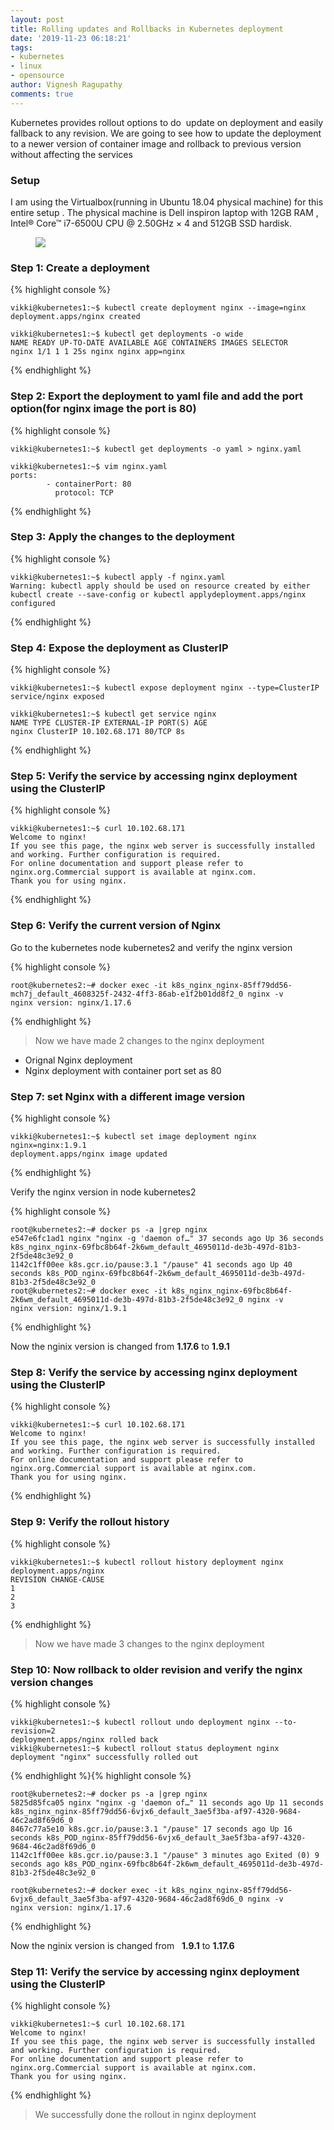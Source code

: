```yaml
---
layout: post
title: Rolling updates and Rollbacks in Kubernetes deployment
date: '2019-11-23 06:18:21'
tags:
- kubernetes
- linux
- opensource
author: Vignesh Ragupathy
comments: true
---
```


Kubernetes provides rollout options to do &nbsp;update on deployment and easily fallback to any revision. We are going to see how to update the deployment to a newer version of container image and rollback to previous version without affecting the services

### **Setup**

I am using the Virtualbox(running in Ubuntu 18.04 physical machine) for this entire setup . The physical machine is Dell inspiron laptop with 12GB RAM , Intel® Core™ i7-6500U CPU @ 2.50GHz × 4 and 512GB SSD hardisk.

<!--kg-card-begin: image--><figure class="kg-card kg-image-card"><img src="/content/images/2019/11/Screenshot-from-2019-11-23-11-56-54.png" class="kg-image"></figure><!--kg-card-end: image-->
### Step 1: Create a deployment
{% highlight console %}

    vikki@kubernetes1:~$ kubectl create deployment nginx --image=nginx
    deployment.apps/nginx created
    
    vikki@kubernetes1:~$ kubectl get deployments -o wide
    NAME READY UP-TO-DATE AVAILABLE AGE CONTAINERS IMAGES SELECTOR
    nginx 1/1 1 1 25s nginx nginx app=nginx

{% endhighlight %}
### Step 2: Export the deployment to yaml file and add the port option(for nginx image the port is 80)

{% highlight console %}

    vikki@kubernetes1:~$ kubectl get deployments -o yaml > nginx.yaml
    
    vikki@kubernetes1:~$ vim nginx.yaml
    ports:
            - containerPort: 80
              protocol: TCP

{% endhighlight %}
### Step 3: Apply the changes to the deployment
{% highlight console %}

    vikki@kubernetes1:~$ kubectl apply -f nginx.yaml
    Warning: kubectl apply should be used on resource created by either kubectl create --save-config or kubectl applydeployment.apps/nginx configured

{% endhighlight %}
### Step 4: Expose the deployment as ClusterIP
{% highlight console %}

    vikki@kubernetes1:~$ kubectl expose deployment nginx --type=ClusterIP
    service/nginx exposed
    
    vikki@kubernetes1:~$ kubectl get service nginx
    NAME TYPE CLUSTER-IP EXTERNAL-IP PORT(S) AGE
    nginx ClusterIP 10.102.68.171 80/TCP 8s

{% endhighlight %}
### Step 5: Verify the service by accessing nginx deployment using the ClusterIP
{% highlight console %}

    vikki@kubernetes1:~$ curl 10.102.68.171
    Welcome to nginx!
    If you see this page, the nginx web server is successfully installed and working. Further configuration is required.
    For online documentation and support please refer to nginx.org.Commercial support is available at nginx.com.
    Thank you for using nginx.

{% endhighlight %}
### Step 6: Verify the current version of Nginx

Go to the kubernetes node kubernetes2 and verify the nginx version

{% highlight console %}

    root@kubernetes2:~# docker exec -it k8s_nginx_nginx-85ff79dd56-mch7j_default_4608325f-2432-4ff3-86ab-e1f2b01dd8f2_0 nginx -v
    nginx version: nginx/1.17.6

{% endhighlight %}

> Now we have made 2 changes to the nginx deployment

- Orignal Nginx deployment
- Nginx deployment with container port set as 80

### Step 7: set Nginx with a different image version
{% highlight console %}

    vikki@kubernetes1:~$ kubectl set image deployment nginx nginx=nginx:1.9.1
    deployment.apps/nginx image updated

{% endhighlight %}

Verify the nginx version in node kubernetes2

{% highlight console %}

    root@kubernetes2:~# docker ps -a |grep nginx
    e547e6fc1ad1 nginx "nginx -g 'daemon of…" 37 seconds ago Up 36 seconds k8s_nginx_nginx-69fbc8b64f-2k6wm_default_4695011d-de3b-497d-81b3-2f5de48c3e92_0
    1142c1ff00ee k8s.gcr.io/pause:3.1 "/pause" 41 seconds ago Up 40 seconds k8s_POD_nginx-69fbc8b64f-2k6wm_default_4695011d-de3b-497d-81b3-2f5de48c3e92_0
    root@kubernetes2:~# docker exec -it k8s_nginx_nginx-69fbc8b64f-2k6wm_default_4695011d-de3b-497d-81b3-2f5de48c3e92_0 nginx -v
    nginx version: nginx/1.9.1

{% endhighlight %}

Now the nginix version is changed from **1.17.6** to **1.9.1**

### Step 8: Verify the service by accessing nginx deployment using the ClusterIP
{% highlight console %}

    vikki@kubernetes1:~$ curl 10.102.68.171
    Welcome to nginx!
    If you see this page, the nginx web server is successfully installed and working. Further configuration is required.
    For online documentation and support please refer to nginx.org.Commercial support is available at nginx.com.
    Thank you for using nginx.

{% endhighlight %}
### Step 9: Verify the rollout history
{% highlight console %}

    vikki@kubernetes1:~$ kubectl rollout history deployment nginx 
    deployment.apps/nginx
    REVISION CHANGE-CAUSE
    1         
    2         
    3

{% endhighlight %}

> Now we have made 3 changes to the nginx deployment

### Step 10: Now rollback to older revision and verify the nginx version changes
{% highlight console %}

    vikki@kubernetes1:~$ kubectl rollout undo deployment nginx --to-revision=2
    deployment.apps/nginx rolled back
    vikki@kubernetes1:~$ kubectl rollout status deployment nginx
    deployment "nginx" successfully rolled out

{% endhighlight %}{% highlight console %}

    root@kubernetes2:~# docker ps -a |grep nginx
    5825d85fca05 nginx "nginx -g 'daemon of…" 11 seconds ago Up 11 seconds k8s_nginx_nginx-85ff79dd56-6vjx6_default_3ae5f3ba-af97-4320-9684-46c2ad8f69d6_0
    8467c77a5e10 k8s.gcr.io/pause:3.1 "/pause" 17 seconds ago Up 16 seconds k8s_POD_nginx-85ff79dd56-6vjx6_default_3ae5f3ba-af97-4320-9684-46c2ad8f69d6_0
    1142c1ff00ee k8s.gcr.io/pause:3.1 "/pause" 3 minutes ago Exited (0) 9 seconds ago k8s_POD_nginx-69fbc8b64f-2k6wm_default_4695011d-de3b-497d-81b3-2f5de48c3e92_0
    
    root@kubernetes2:~# docker exec -it k8s_nginx_nginx-85ff79dd56-6vjx6_default_3ae5f3ba-af97-4320-9684-46c2ad8f69d6_0 nginx -v
    nginx version: nginx/1.17.6

{% endhighlight %}

Now the nginix version is changed from &nbsp; **1.9.1** to **1.17.6**

### Step 11: Verify the service by accessing nginx deployment using the ClusterIP
{% highlight console %}

    vikki@kubernetes1:~$ curl 10.102.68.171
    Welcome to nginx!
    If you see this page, the nginx web server is successfully installed and working. Further configuration is required.
    For online documentation and support please refer to nginx.org.Commercial support is available at nginx.com.
    Thank you for using nginx.

{% endhighlight %}

> We successfully done the rollout in nginx deployment

